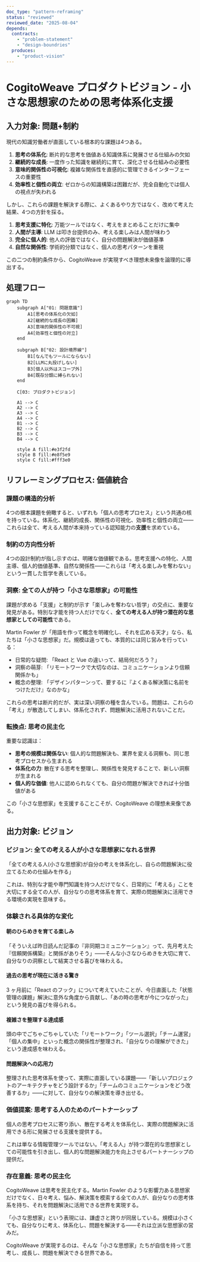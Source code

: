 ```yaml
---
doc_type: "pattern-reframing"
status: "reviewed"
reviewed_date: "2025-08-04"
depends:
  contracts:
    - "problem-statement"
    - "design-boundries"
  produces:
    - "product-vision"
---
```


# CogitoWeave プロダクトビジョン - 小さな思想家のための思考体系化支援

## 入力対象: 問題+制約

現代の知識労働者が直面している根本的な課題は4つある。

<!-- PREMISE_BEGIN: problem-statement -->

1. **思考の体系化**: 断片的な思考を価値ある知識体系に発展させる仕組みの欠如
2. **継続的な成長**: 一度作った知識を継続的に育て、深化させる仕組みの必要性
3. **意味的関係性の可視化**: 複雑な関係性を直感的に管理できるインターフェースの重要性
4. **効率性と個性の両立**: ゼロからの知識構築は困難だが、完全自動化では個人の視点が失われる

<!-- PREMISE_END: problem-statement -->

しかし、これらの課題を解決する際に、よくあるやり方ではなく、改めて考えた結果、4つの方針を採る。

<!-- PREMISE_BEGIN: design-boundries -->

1. **思考支援に特化**: 万能ツールではなく、考えをまとめることだけに集中
2. **人間が主導**: LLM は叩き台提供のみ、考える楽しみは人間が味わう
3. **完全に個人的**: 他人の評価ではなく、自分の問題解決が価値基準
4. **自然な関係性**: 学術的分類ではなく、個人の思考パターンを重視

<!-- PREMISE_END: design-boundries -->

この二つの制約条件から、CogitoWeave が実現すべき理想未来像を論理的に導出する。

## 処理フロー

```mermaid
graph TD
    subgraph A["01: 問題意識"]
        A1[思考の体系化の欠如]
        A2[継続的な成長の困難]
        A3[意味的関係性の不可視]
        A4[効率性と個性の対立]
    end

    subgraph B["02: 設計境界線"]
        B1[なんでもツールにならない]
        B2[LLMに丸投げしない]
        B3[個人以外はスコープ外]
        B4[既存分類に縛られない]
    end

    C[03: プロダクトビジョン]

    A1 --> C
    A2 --> C
    A3 --> C
    A4 --> C
    B1 --> C
    B2 --> C
    B3 --> C
    B4 --> C

    style A fill:#e3f2fd
    style B fill:#e8f5e9
    style C fill:#fff3e0
```

## リフレーミングプロセス: 価値統合

### 課題の構造的分析

4つの根本課題を俯瞰すると、いずれも「個人の思考プロセス」という共通の核を持っている。体系化、継続的成長、関係性の可視化、効率性と個性の両立——これらは全て、考える人間が本来持っている認知能力の**支援**を求めている。

### 制約の方向性分析

4つの設計制約が指し示すのは、明確な価値観である。思考支援への特化、人間主導、個人的価値基準、自然な関係性——これらは「考える楽しみを奪わない」という一貫した哲学を表している。

### 洞察: 全ての人が持つ「小さな思想家」の可能性

課題が求める「支援」と制約が示す「楽しみを奪わない哲学」の交点に、重要な発見がある。特別な才能を持つ人だけでなく、**全ての考える人が持つ潜在的な思想家としての可能性**である。

Martin Fowler が「用語を作って概念を明確化し、それを広める天才」なら、私たちは「小さな思想家」だ。規模は違っても、本質的には同じ営みを行っている：

- 日常的な疑問: 「React と Vue の違いって、結局何だろう？」
- 洞察の萌芽: 「リモートワークで大切なのは、コミュニケーションより信頼関係かも」
- 概念の整理: 「デザインパターンって、要するに『よくある解決策に名前をつけただけ』なのかな」

これらの思考は断片的だが、実は深い洞察の種を含んでいる。問題は、これらの「考え」が散逸してしまい、体系化されず、問題解決に活用されないことだ。

### 転換点: 思考の民主化

重要な認識は：

- **思考の規模は関係ない**: 個人的な問題解決も、業界を変える洞察も、同じ思考プロセスから生まれる
- **体系化の力**: 散在する思考を整理し、関係性を発見することで、新しい洞察が生まれる
- **個人的な価値**: 他人に認められなくても、自分の問題が解決できれば十分価値がある

この「小さな思想家」を支援することこそが、CogitoWeave の理想未来像である。

## 出力対象: ビジョン

### ビジョン: 全ての考える人が小さな思想家になれる世界

<!-- GLOBAL_CONCLUSION_BEGIN: product-vision -->

「全ての考える人(小さな思想家)が自分の考えを体系化し、自らの問題解決に役立てるための仕組みを作る」

<!-- GLOBAL_CONCLUSION_END: product-vision -->

これは、特別な才能や専門知識を持つ人だけでなく、日常的に「考える」ことを大切にする全ての人が、自分なりの思考体系を育て、実際の問題解決に活用できる環境の実現を意味する。

### 体験される具体的な変化

#### 朝のひらめきを育てる楽しみ

「そういえば昨日読んだ記事の『非同期コミュニケーション』って、先月考えた『信頼関係構築』と関係がありそう」——そんな小さなひらめきを大切に育て、自分なりの洞察として結実させる喜びを味わえる。

#### 過去の思考が現在に活きる驚き

3 ヶ月前に「React のフック」について考えていたことが、今日直面した「状態管理の課題」解決に意外な角度から貢献し、「あの時の思考が今につながった」という発見の喜びを得られる。

#### 複雑さを整理する達成感

頭の中でごちゃごちゃしていた「リモートワーク」「ツール選択」「チーム運営」「個人の集中」といった概念の関係性が整理され、「自分なりの理解ができた」という達成感を味わえる。

#### 問題解決への応用力

整理された思考体系を使って、実際に直面している課題——「新しいプロジェクトのアーキテクチャをどう設計するか」「チームのコミュニケーションをどう改善するか」——に対して、自分なりの解決策を導き出せる。

### 価値提案: 思考する人のためのパートナーシップ

個人の思考プロセスに寄り添い、散在する考えを体系化し、実際の問題解決に活用できる形に発展させる支援を提供する。

これは単なる情報管理ツールではない。「考える人」が持つ潜在的な思想家としての可能性を引き出し、個人的な問題解決能力を向上させるパートナーシップの提供だ。

### 存在意義: 思考の民主化

CogitoWeave は思考を民主化する。Martin Fowler のような影響力ある思想家だけでなく、日々考え、悩み、解決策を模索する全ての人が、自分なりの思考体系を持ち、それを問題解決に活用できる世界を実現する。

「小さな思想家」という表現には、謙虚さと誇りが同居している。規模は小さくても、自分なりに考え、体系化し、問題を解決する——それは立派な思想家の営みだ。

CogitoWeave が実現するのは、そんな「小さな思想家」たちが自信を持って思考し、成長し、問題を解決できる世界である。
